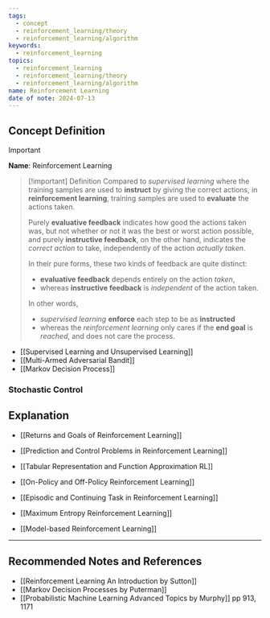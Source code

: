 ```yaml
---
tags:
  - concept
  - reinforcement_learning/theory
  - reinforcement_learning/algorithm
keywords:
  - reinforcement_learning
topics:
  - reinforcement_learning
  - reinforcement_learning/theory
  - reinforcement_learning/algorithm
name: Reinforcement Learning
date of note: 2024-07-13
---
```


## Concept Definition

>[!important]
>**Name**: Reinforcement Learning

>[!important] Definition
>Compared to *supervised learning* where the training samples are used to **instruct** by giving the correct actions, in **reinforcement learning**, training samples are used to **evaluate** the actions taken. 
>
>Purely **evaluative feedback** indicates how good the actions taken was, but not whether or not it was the best or worst action possible, and purely **instructive feedback**, on the other hand, indicates the *correct action* to take, independently of the action *actually taken*. 
>
>
>In their pure forms, these two kinds of feedback are quite distinct: 
>- **evaluative feedback** depends entirely on the action *taken*, 
>- whereas **instructive feedback** is *independent* of the action taken. 
>  
>In other words, 
>- *supervised learning* **enforce** each step to be as **instructed** 
>- whereas the *reinforcement learning* only cares if the **end goal** is *reached*, and does not care the process. 

- [[Supervised Learning and Unsupervised Learning]]
- [[Multi-Armed Adversarial Bandit]]
- [[Markov Decision Process]]

### Stochastic Control




## Explanation

- [[Returns and Goals of Reinforcement Learning]]

- [[Prediction and Control Problems in Reinforcement Learning]]
- [[Tabular Representation and Function Approximation RL]]
- [[On-Policy and Off-Policy Reinforcement Learning]]
- [[Episodic and Continuing Task in Reinforcement Learning]]
- [[Maximum Entropy Reinforcement Learning]]
- [[Model-based Reinforcement Learning]]






-----------
##  Recommended Notes and References








- [[Reinforcement Learning An Introduction by Sutton]]
- [[Markov Decision Processes by Puterman]]
- [[Probabilistic Machine Learning Advanced Topics by Murphy]] pp 913, 1171